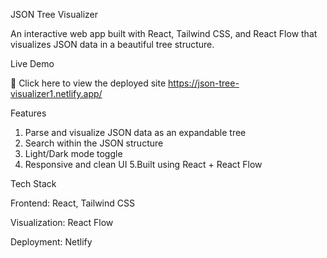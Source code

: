  JSON Tree Visualizer

An interactive web app built with React, Tailwind CSS, and React Flow that visualizes JSON data in a beautiful tree structure.

Live Demo

🔗 Click here to view the deployed site https://json-tree-visualizer1.netlify.app/

 Features

1. Parse and visualize JSON data as an expandable tree
2. Search within the JSON structure
3. Light/Dark mode toggle
4. Responsive and clean UI
5.Built using React + React Flow

 Tech Stack

Frontend: React, Tailwind CSS

Visualization: React Flow

Deployment: Netlify



